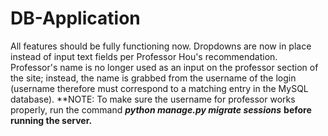 # DB-Application
All features should be fully functioning now. Dropdowns are now in place instead of input text fields per Professor Hou's recommendation. Professor's name is no longer used as an input on the professor section of the site; instead, the name is grabbed from the username of the login (username therefore must correspond to a matching entry in the MySQL database).
**NOTE: To make sure the username for professor works properly, run the command ***python manage.py migrate sessions*** **before running the server.**
